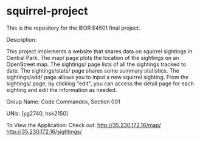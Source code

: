 # squirrel-project
This is the repository for the IEOR E4501 final project.

Description:

This project implements a website that shares data on squirrel sightings in Central Park.  The map/ page plots the location of the sightings on an OpenStreet map.  The sightings/ page lists of all the sightings tracked to date. The sightings/stats/ page shares some summary statistics. The sightings/add/ page allows you to input a new squirrel sighting. From the sightings/ page, by clicking "edit", you can access the detail page for each sighting and edit the information as needed.

Group Name: 
Code Commandos, Section 001

UNIs: [yg2740, hsk2150]

To View the Application: 
Check out: http://35.230.172.16/map/       http://35.230.172.16/sightings/

